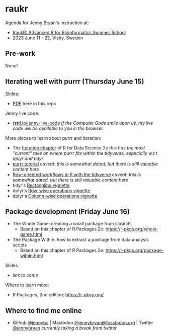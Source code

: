 # raukr

Agenda for Jenny Bryan's instruction at:

  * [RaukR: Advanced R for Bioinformatics Summer School](https://nbisweden.github.io/workshop-RaukR-2306/)
  * 2023 June 11 - 22, Visby, Sweden

## Pre-work

None!

## Iterating well with purrr (Thursday June 15)

Slides:

  * [PDF](purrr-2023.pdf) here in this repo

Jenny live code:

  * [rstd.io/jenny-live-code](https://rstd.io/jenny-live-code) *If the Computer
    Gods smile upon us, my live code will be available to you in the browser.*

More places to learn about purrr and iteration:

  * The [Iteration chapter](https://r4ds.hadley.nz/iteration.html) of R for Data
    Science 2e *this has the most "current" take on where purrr fits within the
    tidyverse, especially w.r.t. dplyr and tidyr*
  * [purrr tutorial](https://jennybc.github.io/purrr-tutorial/) *caveat: this is
    somewhat dated, but there is still valuable content here*
  * [Row-oriented workflows in R with the tidyverse](https://github.com/jennybc/row-oriented-workflows#readme)  *caveat:
    this is somewhat dated, but there is still valuable content here*
  * tidyr's [Rectangling vignette](https://tidyr.tidyverse.org/articles/rectangle.html)
  * dplyr's [Row-wise operations vignette](https://dplyr.tidyverse.org/articles/rowwise.html)
  * dplyr's [Column-wise operations vignette](https://dplyr.tidyverse.org/articles/colwise.html)

## Package development (Friday June 16)

* The Whole Game: creating a small package from scratch.
  - Based on this chapter of R Packages 2e: <https://r-pkgs.org/whole-game.html>   
* The Package Within: how to extract a package from data analysis scripts
  - Based on this chapter of R Packages 2e: <https://r-pkgs.org/package-within.html>
  
Slides

  * *link to come*
  
Where to learn more:

* R Packages, 2nd edition: <https://r-pkgs.org/>

## Where to find me online

  * Github [\@jennybc](https://github.com/jennybc) \| Mastodon [\@jennybryan\@fosstodon.org](https://fosstodon.org/@jennybryan) \| Twitter [\@jennybryan](https://twitter.com/jennybryan) *currently taking a break from twitter*
